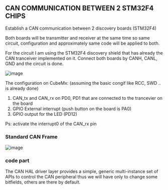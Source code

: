## CAN COMMUNICATION BETWEEN 2 STM32F4 CHIPS

Establish a CAN communication between 2 discovery boards (STM32F4) 

Both boards will be transmitter and receiver at the same time so same circuit, configuration and approximately same code will be applied to both.

For the circuit I am using the STM32F4 discovery shield that has already the CAN tranceiver implemented on it.
Connect both boards by CANH, CANL, GND and the circuit is done.

![image](https://user-images.githubusercontent.com/62667666/161021021-5ea8f341-3108-4872-90d3-bb9954cf804d.png)

The configuration on CubeMx: 
(assuming the basic congif like RCC, SWD .. is already done)
1. CAN_tx and CAN_rx on PD0, PD1 that are connected to the trancevier on the board
2. GPIO External interrupt (push button on the board is PA0)
3. GPIO output for the LED (PD12)
  
Ps: activate the interrupt0 of the CAN_rx pin

### Standard CAN Frame

![image](https://user-images.githubusercontent.com/62667666/161023649-1d04a21a-e36d-40f1-9159-9d4bc02ee92c.png)


### code part

The CAN HAL driver layer provides a simple, generic multi-instance set of APIs to control the CAN peripheral
thus we will have only to change some bitfields, others are there by default.


